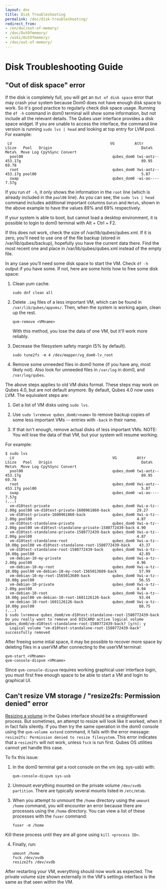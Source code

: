 ```yaml
---
layout: doc
title: Disk Troubleshooting
permalink: /doc/disk-troubleshooting/
redirect_from:
- /en/doc/out-of-memory/
- /doc/OutOfmemory/
- /wiki/OutOfmemory/
- /doc/out-of-memory/
---
```


# Disk Troubleshooting Guide #

## "Out of disk space" error ##

If the disk is completely full, you will get an `Out of disk space` error that may crash your system because Dom0 does not have enough disk space to work. 
So it's good practice to regularly check disk space usage. 
Running the `df -h` command in dom0 terminal will show some information, but not include all the relevant details.
The Qubes user interface provides a disk space widget. 
If you are unable to access the interface, the command line version is running `sudo lvs | head` and looking at top entry for LVM pool. 
For example:

~~~
 LV                                            VG         Attr       LSize   Pool   Origin                                        Data%  Meta%  Move Log Cpy%Sync Convert
  pool00                                        qubes_dom0 twi-aotz-- 453.17g                                                      89.95  69.78                           
  root                                          qubes_dom0 Vwi-aotz-- 453.17g pool00                                               5.87                                   
  swap                                          qubes_dom0 -wi-ao----   7.57g                                                                                             
~~~

If you run `df -h`, it only shows the information in the `root` line (which is already included in the `pool00` line). 
As you can see, the `sudo lvs | head` command includes additional important columns `Data%` and `Meta%`, shown in the above example to have the values 89% and 69% respectively. 

If your system is able to boot, but cannot load a desktop environment, it is possible to login to dom0 terminal with Alt + Ctrl + F2. 

If this does not work, check the size of /var/lib/qubes/qubes.xml. 
If it is zero, you'll need to use one of the file backup (stored in /var/lib/qubes/backup), hopefully you have the current data there. 
Find the most recent one and place in /var/lib/qubes/qubes.xml instead of the empty file.

In any case you'll need some disk space to start the VM. Check `df -h` output if you have some. 
If not, here are some hints how to free some disk space:

1.  Clean yum cache.

    ~~~
    sudo dnf clean all
    ~~~

2.  Delete `.img` files of a less important VM, which can be found in `/var/lib/qubes/appvms/`.
    Then, when the system is working again, clean up the rest.

    ~~~
    qvm-remove <VMname>
    ~~~

    With this method, you lose the data of one VM, but it'll work more reliably.

3.  Decrease the filesystem safety margin (5% by default).

    ~~~
    sudo tune2fs -m 4 /dev/mapper/vg_dom0-lv_root
    ~~~

4.  Remove some unneeded files in dom0 home (if you have any, most likely not). Also look for unneeded files in `/var/log` in dom0, and `/var/log/qubes`. 

The above steps applies to old VM disks format. These steps may work on Qubes 4.0, but are not default anymore. By default, Qubes 4.0 now uses LVM. The equivalent steps are:

1. Get a list of VM disks using `sudo lvs`.

2. Use `sudo lvremove qubes_dom0/<name>` to remove backup copies of some less important VMs -- entries with `-back` in their name. 

3. If that isn't enough, remove actual disks of less important VMs. NOTE: You will lose the data of that VM, but your system will resume working. 

For example:

~~~
$ sudo lvs
  LV                                            VG         Attr       LSize   Pool   Origin                                        Data%  Meta%  Move Log Cpy%Sync Convert
  pool00                                        qubes_dom0 twi-aotz-- 453.17g                                                      89.95  69.78                           
  root                                          qubes_dom0 Vwi-aotz-- 453.17g pool00                                               5.87                                   
  swap                                          qubes_dom0 -wi-ao----   7.57g                                                                                             
(...)
  vm-d10test-private                            qubes_dom0 Vwi-a-tz--   2.00g pool00 vm-d10test-private-1600961860-back            29.27                                  
  vm-d10test-private-1600961860-back            qubes_dom0 Vwi-a-tz--   2.00g pool00                                               4.87                                   
  vm-d10test-standalone-private                 qubes_dom0 Vwi-a-tz--   2.00g pool00 vm-d10test-standalone-private-1580772439-back 4.90                                   
  vm-d10test-standalone-private-1580772439-back qubes_dom0 Vwi-a-tz--   2.00g pool00                                               4.87                                   
  vm-d10test-standalone-root                    qubes_dom0 Vwi-a-tz--  10.00g pool00 vm-d10test-standalone-root-1580772439-back    43.37                                  
  vm-d10test-standalone-root-1580772439-back    qubes_dom0 Vwi-a-tz--  10.00g pool00                                               42.05                                  
  vm-debian-10-my-private                       qubes_dom0 Vwi-a-tz--   2.00g pool00                                               4.96                                   
  vm-debian-10-my-root                          qubes_dom0 Vwi-a-tz--  10.00g pool00 vm-debian-10-my-root-1565013689-back          57.99                                  
  vm-debian-10-my-root-1565013689-back          qubes_dom0 Vwi-a-tz--  10.00g pool00                                               56.55                                  
  vm-debian-10-private                          qubes_dom0 Vwi-a-tz--   2.00g pool00                                               4.94                                   
  vm-debian-10-root                             qubes_dom0 Vwi-a-tz--  10.00g pool00 vm-debian-10-root-1601126126-back             93.44                                  
  vm-debian-10-root-1601126126-back             qubes_dom0 Vwi-a-tz--  10.00g pool00                                               88.75                                  
(...)
$ sudo lvremove qubes_dom0/vm-d10test-standalone-root-1580772439-back
Do you really want to remove and DISCARD active logical volume qubes_dom0/vm-d10test-standalone-root-1580772439-back? [y/n]: y
  Logical volume "vm-d10test-standalone-root-1580772439-back" successfully removed
~~~

After freeing some intial space, it may be possible to recover more space by deleting files in a userVM after connecting to the userVM terminal:

~~~
qvm-start <VMname>
qvm-console-dispvm <VMname>
~~~

Since `qvm-console-dispvm` requires working graphical user interface login, you must first free enough space to be able to start a VM and login to graphical UI.

## Can't resize VM storage / "resize2fs: Permission denied" error ##

[Resizing a volume](/doc/resize-disk-image/) in the Qubes interface should be a straightforward process.
But sometimes, an attempt to resize will look like it worked, when it in fact fails silently.
If you then try the same operation in the dom0 console using the `qvm-volume extend` command, it fails with the error message: `resize2fs: Permission denied to resize filesystem`.
This error indicates that a `resize2fs` will not work, unless `fsck` is run first.
Qubes OS utilities cannot yet handle this case.

To fix this issue:

1. In the dom0 terminal get a root console on the vm (eg. sys-usb) with:

    ~~~
    qvm-console-dispvm sys-usb
    ~~~

2. Unmount everything mounted on the private volume `/dev/xvdb partition`. 
There are typically several mounts listed in `/etc/mtab`. 

3. When you attempt to unmount the `/home` directory using the `umount /home` command, you will encounter an error because there are processes using the `/home` directory. You can view a list of these processes with the `fuser` command:

    ~~~
    fuser -m /home
    ~~~

Kill these process until they are all gone using `kill <process ID>`.

4. Finally, run:

    ~~~
    umount /home
    fsck /dev/xvdb
    resize2fs /dev/xvdb
    ~~~

After restarting your VM, everything should now work as expected. 
The private volume size shown externally in the VM's settings interface is the same as that seen within the VM.
